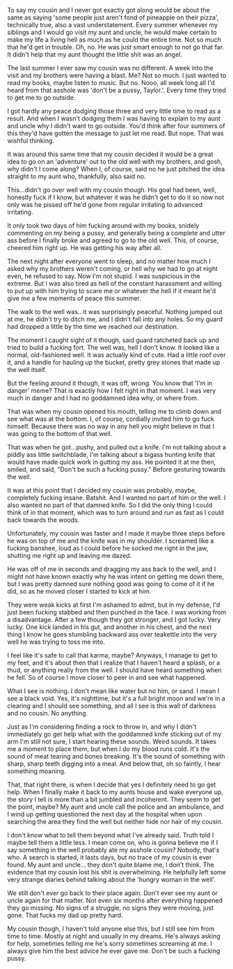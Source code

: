 To say my cousin and I never got exactly got along would be about the same as saying 'some people just aren't fond of pineapple on their pizza', technically true, also a vast understatement. Every summer whenever my siblings and I would go visit my aunt and uncle, he would make certain to make my life a living hell as much as he could the entire time. Not so much that he'd get in trouble. Oh, no. He was just smart enough to not go that far. It didn't help that my aunt thought the little shit was an angel.

The last summer I ever saw my cousin was no different. A week into the visit and my brothers were having a blast. Me? Not so much. I just wanted to read my books, maybe listen to music. But no. Nooo, all week long all I'd heard from that asshole was 'don't be a pussy, Taylor.'. Every time they tried to get me to go outside.

I got hardly any peace dodging those three and very little time to read as a result. And when I wasn't dodging them I was having to explain to my aunt and uncle why I didn't want to go outside. You'd think after four summers of this they'd have gotten the message to just let me read. But nope. That was wishful thinking.

It was around this same time that my cousin decided it would be a great idea to go on an 'adventure' out to the old well with my brothers, and gosh, why didn't I come along? When I, of course, said no he just pitched the idea straight to my aunt who, thankfully, also said no. 

This...didn't go over well with my cousin though. His goal had been, well, honestly fuck if I know, but whatever it was he didn't get to do it so now not only was he pissed off he'd gone from regular irritating to advanced irritating.

It only took two days of him fucking around with my books, snidely commenting on my being a pussy, and generally being a complete and utter ass before I finally broke and agreed to go to the old well. This, of course, cheered him right up. He was getting his way after all.

The next night after everyone went to sleep, and no matter how much I asked why my brothers weren't coming, or hell why we had to go at night even, he refused to say. Now I'm not stupid. I was suspicious in the extreme. But I was also tired as hell of the constant harassment and willing to put up with him trying to scare me or whatever the hell if it meant he'd give me a few moments of peace this summer.

The walk to the well was...it was surprisingly peaceful. Nothing jumped out at me, he didn't try to ditch me, and I didn't fall into any holes. So my guard had dropped a little by the time we reached our destination.

The moment I caught sight of it though, said guard ratcheted back up and tried to build a fucking fort. The well was, hell I don't know. It looked like a normal, old-fashioned well. It was actually kind of cute. Had a little roof over it, and a handle for hauling up the bucket, pretty grey stones that made up the well itself.

But the feeling around it though, it was off, wrong. You know that 'I'm in danger' meme? That is exactly how I felt right in that moment. I was very much in danger and I had no goddamned idea why, or where from.

That was when my cousin opened his mouth, telling me to climb down and see what was at the bottom. I, of course, cordially invited him to go fuck himself. Because there was no way in any hell you might believe in that I was going to the bottom of that well.

That was when he got...pushy, and pulled out a knife. I'm not talking about a piddly ass little switchblade, I'm talking about a bigass hunting knife that would have made quick work in gutting my ass. He pointed it at me then, smiled, and said, "Don't be such a fucking pussy." Before gesturing towards the well.

It was at this point that I decided my cousin was probably, maybe, completely fucking insane. Batshit. And I wanted no part of him or the well. I also wanted no part of that damned knife. So I did the only thing I could think of in that moment, which was to turn around and run as fast as I could back towards the woods.

Unfortunately, my cousin was faster and I made it maybe three steps before he was on top of me and the knife was in my shoulder. I screamed like a fucking banshee, loud as I could before he socked me right in the jaw, shutting me right up and leaving me dazed.

He was off of me in seconds and dragging my ass back to the well, and I might not have known exactly why he was intent on getting me down there, but I was pretty damned sure nothing good was going to come of it if he did, so as he moved closer I started to kick at him.

They were weak kicks at first I'm ashamed to admit, but in my defense, I'd just been fucking stabbed and then punched in the face. I was working from a disadvantage. After a few though they got stronger, and I got lucky. Very lucky. One kick landed in his gut, and another in his chest, and the next thing I know he goes stumbling backward ass over teakettle into the very well he was trying to toss me into.

I feel like it's safe to call that karma, maybe? Anyways, I manage to get to my feet, and it's about then that I realize that I haven't heard a splash, or a thud, or anything really from the well. I should have heard something when he fell. So of course I move closer to peer in and see what happened.

What I see is nothing. I don't mean like water but no him, or sand. I mean I see a black void. Yes, it's nighttime, but it's a full bright moon and we're in a clearing and I should see something, and all I see is this wall of darkness and no cousin. No anything. 

Just as I'm considering finding a rock to throw in, and why I didn't immediately go get help what with the goddamned knife sticking out of my arm I'm still not sure, I start hearing these sounds. Weird sounds. It takes me a moment to place them, but when I do my blood runs cold. It's the sound of meat tearing and bones breaking. It's the sound of something with sharp, sharp teeth digging into a meal. And below that, oh so faintly, I hear something moaning.

That, that right there, is when I decide that yes I definitely need to go get help. When I finally make it back to my aunts house and wake everyone up, the story I tell is more than a bit jumbled and incoherent. They seem to get the point, maybe? My aunt and uncle call the police and an ambulance, and I wind up getting questioned the next day at the hospital when upon searching the area they find the well but neither hide nor hair of my cousin.

I don't know what to tell them beyond what I've already said. Truth told I maybe tell them a little less. I mean come on, who is gonna believe me if I say something in the well probably ate my asshole cousin? Nobody, that's who. A search is started, it lasts days, but no trace of my cousin is ever found. My aunt and uncle... they don't quite blame me, I don't think. The evidence that my cousin lost his shit is overwhelming. He helpfully left some very strange diaries behind talking about the 'hungry woman in the well'.

We still don't ever go back to their place again. Don't ever see my aunt or uncle again for that matter. Not even six months after everything happened they go missing. No signs of a struggle, no signs they were moving, just gone. That fucks my dad up pretty hard.

My cousin though, I haven't told anyone else this, but I still see him from time to time. Mostly at night and usually in my dreams. He's always asking for help, sometimes telling me he's sorry sometimes screaming at me. I always give him the best advice he ever gave me. Don't be such a fucking pussy.